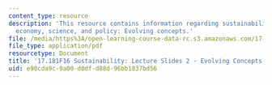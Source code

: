 ```yaml
---
content_type: resource
description: 'This resource contains information regarding sustainability: political
  economy, science, and policy: Evolving concepts.'
file: /media/https%3A/open-learning-course-data-rc.s3.amazonaws.com/17-181-sustainability-political-economy-science-and-policy-fall-2016/e90cda9c9a00d0dfd88d96bb1837bd56_MIT17_181F16_Week2.pdf
file_type: application/pdf
resourcetype: Document
title: '17.181F16 Sustainability: Lecture Slides 2 - Evolving Concepts'
uid: e90cda9c-9a00-d0df-d88d-96bb1837bd56
---
```

